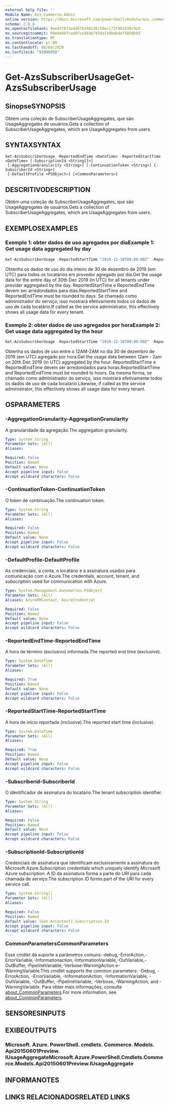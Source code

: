 ```yaml
---
external help file: ''
Module Name: Azs.Commerce.Admin
online version: https://docs.microsoft.com/powershell/module/azs.commerce.admin/get-azssubscriberusage
schema: 2.0.0
ms.openlocfilehash: 9eed3f6f2a4d07bd48136c50ec173f801b30c928
ms.sourcegitcommit: 09eb4dbfcad6fce303b793dafe9bebdef589db03
ms.translationtype: MT
ms.contentlocale: pt-BR
ms.lasthandoff: 08/08/2020
ms.locfileid: "93946958"
---
```

# <span data-ttu-id="51a94-101">Get-AzsSubscriberUsage</span><span class="sxs-lookup"><span data-stu-id="51a94-101">Get-AzsSubscriberUsage</span></span>

## <span data-ttu-id="51a94-102">Sinopse</span><span class="sxs-lookup"><span data-stu-id="51a94-102">SYNOPSIS</span></span>
<span data-ttu-id="51a94-103">Obtém uma coleção de SubscriberUsageAggregates, que são UsageAggregates de usuários.</span><span class="sxs-lookup"><span data-stu-id="51a94-103">Gets a collection of SubscriberUsageAggregates, which are UsageAggregates from users.</span></span>

## <span data-ttu-id="51a94-104">SYNTAX</span><span class="sxs-lookup"><span data-stu-id="51a94-104">SYNTAX</span></span>

```
Get-AzsSubscriberUsage -ReportedEndTime <DateTime> -ReportedStartTime <DateTime> [-SubscriptionId <String[]>]
 [-AggregationGranularity <String>] [-ContinuationToken <String>] [-SubscriberId <String>]
 [-DefaultProfile <PSObject>] [<CommonParameters>]
```

## <span data-ttu-id="51a94-105">DESCRITIVO</span><span class="sxs-lookup"><span data-stu-id="51a94-105">DESCRIPTION</span></span>
<span data-ttu-id="51a94-106">Obtém uma coleção de SubscriberUsageAggregates, que são UsageAggregates de usuários.</span><span class="sxs-lookup"><span data-stu-id="51a94-106">Gets a collection of SubscriberUsageAggregates, which are UsageAggregates from users.</span></span>

## <span data-ttu-id="51a94-107">EXEMPLOS</span><span class="sxs-lookup"><span data-stu-id="51a94-107">EXAMPLES</span></span>

### <span data-ttu-id="51a94-108">Exemplo 1: obter dados de uso agregados por dia</span><span class="sxs-lookup"><span data-stu-id="51a94-108">Example 1: Get usage data aggregated by day</span></span>
```powershell
Get-AzsSubscriberUsage -ReportedStartTime "2019-12-30T00:00:00Z" -ReportedEndTime "2019-12-31T00:00:00Z" -AggregationGranularity Daily
```

<span data-ttu-id="51a94-109">Obtenha os dados de uso do dia inteiro de 30 de dezembro de 2019 (em UTC) para todos os locatários em provedor agregado por dia.</span><span class="sxs-lookup"><span data-stu-id="51a94-109">Get the usage data for the entire day of 30th Dec 2019 (in UTC) for all tenants under provider aggregated by the day.</span></span>
<span data-ttu-id="51a94-110">ReportedStartTime e ReportedEndTime devem ser arredondados para dias.</span><span class="sxs-lookup"><span data-stu-id="51a94-110">ReportedStartTime and ReportedEndTime must be rounded to days.</span></span>
<span data-ttu-id="51a94-111">Se chamado como administrador do serviço, isso mostrará efetivamente todos os dados de uso de cada locatário.</span><span class="sxs-lookup"><span data-stu-id="51a94-111">If called as the service administrator, this effectively shows all usage data for every tenant.</span></span>

### <span data-ttu-id="51a94-112">Exemplo 2: obter dados de uso agregados por hora</span><span class="sxs-lookup"><span data-stu-id="51a94-112">Example 2: Get usage data aggregated by the hour</span></span>
```powershell
Get-AzsSubscriberUsage -ReportedStartTime "2019-12-30T00:00:00Z" -ReportedEndTime "2019-12-30T02:00:00Z" -AggregationGranularity Hourly
```

<span data-ttu-id="51a94-113">Obtenha os dados de uso entre o 12AM-2AM no dia 30 de dezembro de 2019 (em UTC) agregado por hora.</span><span class="sxs-lookup"><span data-stu-id="51a94-113">Get the usage data between  12am - 2am on 30th Dec 2019 (in UTC) aggregated by the hour.</span></span>
<span data-ttu-id="51a94-114">ReportedStartTime e ReportedEndTime devem ser arredondados para horas.</span><span class="sxs-lookup"><span data-stu-id="51a94-114">ReportedStartTime and ReportedEndTime must be rounded to hours.</span></span>
<span data-ttu-id="51a94-115">Da mesma forma, se chamado como administrador do serviço, isso mostrará efetivamente todos os dados de uso de cada locatário.</span><span class="sxs-lookup"><span data-stu-id="51a94-115">Likewise, if called as the service administrator, this effectively shows all usage data for every tenant.</span></span>

## <span data-ttu-id="51a94-116">OS</span><span class="sxs-lookup"><span data-stu-id="51a94-116">PARAMETERS</span></span>

### <span data-ttu-id="51a94-117">-AggregationGranularity</span><span class="sxs-lookup"><span data-stu-id="51a94-117">-AggregationGranularity</span></span>
<span data-ttu-id="51a94-118">A granularidade da agregação.</span><span class="sxs-lookup"><span data-stu-id="51a94-118">The aggregation granularity.</span></span>

```yaml
Type: System.String
Parameter Sets: (All)
Aliases:

Required: False
Position: Named
Default value: None
Accept pipeline input: False
Accept wildcard characters: False

```

### <span data-ttu-id="51a94-119">-ContinuationToken</span><span class="sxs-lookup"><span data-stu-id="51a94-119">-ContinuationToken</span></span>
<span data-ttu-id="51a94-120">O token de continuação.</span><span class="sxs-lookup"><span data-stu-id="51a94-120">The continuation token.</span></span>

```yaml
Type: System.String
Parameter Sets: (All)
Aliases:

Required: False
Position: Named
Default value: None
Accept pipeline input: False
Accept wildcard characters: False

```

### <span data-ttu-id="51a94-121">-DefaultProfile</span><span class="sxs-lookup"><span data-stu-id="51a94-121">-DefaultProfile</span></span>
<span data-ttu-id="51a94-122">As credenciais, a conta, o locatário e a assinatura usados para comunicação com o Azure.</span><span class="sxs-lookup"><span data-stu-id="51a94-122">The credentials, account, tenant, and subscription used for communication with Azure.</span></span>

```yaml
Type: System.Management.Automation.PSObject
Parameter Sets: (All)
Aliases: AzureRMContext, AzureCredential

Required: False
Position: Named
Default value: None
Accept pipeline input: False
Accept wildcard characters: False

```

### <span data-ttu-id="51a94-123">-ReportedEndTime</span><span class="sxs-lookup"><span data-stu-id="51a94-123">-ReportedEndTime</span></span>
<span data-ttu-id="51a94-124">A hora de término (exclusivo) informada.</span><span class="sxs-lookup"><span data-stu-id="51a94-124">The reported end time (exclusive).</span></span>

```yaml
Type: System.DateTime
Parameter Sets: (All)
Aliases:

Required: True
Position: Named
Default value: None
Accept pipeline input: False
Accept wildcard characters: False

```

### <span data-ttu-id="51a94-125">-ReportedStartTime</span><span class="sxs-lookup"><span data-stu-id="51a94-125">-ReportedStartTime</span></span>
<span data-ttu-id="51a94-126">A hora de início reportada (inclusive).</span><span class="sxs-lookup"><span data-stu-id="51a94-126">The reported start time (inclusive).</span></span>

```yaml
Type: System.DateTime
Parameter Sets: (All)
Aliases:

Required: True
Position: Named
Default value: None
Accept pipeline input: False
Accept wildcard characters: False

```

### <span data-ttu-id="51a94-127">-Subscriberid</span><span class="sxs-lookup"><span data-stu-id="51a94-127">-SubscriberId</span></span>
<span data-ttu-id="51a94-128">O identificador de assinatura do locatário.</span><span class="sxs-lookup"><span data-stu-id="51a94-128">The tenant subscription identifier.</span></span>

```yaml
Type: System.String
Parameter Sets: (All)
Aliases:

Required: False
Position: Named
Default value: None
Accept pipeline input: False
Accept wildcard characters: False

```

### <span data-ttu-id="51a94-129">-SubscriptionId</span><span class="sxs-lookup"><span data-stu-id="51a94-129">-SubscriptionId</span></span>
<span data-ttu-id="51a94-130">Credenciais de assinatura que identificam exclusivamente a assinatura do Microsoft Azure.</span><span class="sxs-lookup"><span data-stu-id="51a94-130">Subscription credentials which uniquely identify Microsoft Azure subscription.</span></span> <span data-ttu-id="51a94-131">A ID da assinatura forma a parte do URI para cada chamada de serviço.</span><span class="sxs-lookup"><span data-stu-id="51a94-131">The subscription ID forms part of the URI for every service call.</span></span>

```yaml
Type: System.String[]
Parameter Sets: (All)
Aliases:

Required: False
Position: Named
Default value: (Get-AzContext).Subscription.Id
Accept pipeline input: False
Accept wildcard characters: False

```

### <span data-ttu-id="51a94-132">CommonParameters</span><span class="sxs-lookup"><span data-stu-id="51a94-132">CommonParameters</span></span>
<span data-ttu-id="51a94-133">Esse cmdlet dá suporte a parâmetros comuns:-debug,-ErrorAction,-ErrorVariable,-Informationaction,-InformationVariable,-OutVariable,-OutBuffer,-PipelineVariable,-Verbose-WarningAction e-WarningVariable.</span><span class="sxs-lookup"><span data-stu-id="51a94-133">This cmdlet supports the common parameters: -Debug, -ErrorAction, -ErrorVariable, -InformationAction, -InformationVariable, -OutVariable, -OutBuffer, -PipelineVariable, -Verbose, -WarningAction, and -WarningVariable.</span></span> <span data-ttu-id="51a94-134">Para obter mais informações, consulte [about_CommonParameters](http://go.microsoft.com/fwlink/?LinkID=113216).</span><span class="sxs-lookup"><span data-stu-id="51a94-134">For more information, see [about_CommonParameters](http://go.microsoft.com/fwlink/?LinkID=113216).</span></span>

## <span data-ttu-id="51a94-135">SENSORES</span><span class="sxs-lookup"><span data-stu-id="51a94-135">INPUTS</span></span>

## <span data-ttu-id="51a94-136">EXIBE</span><span class="sxs-lookup"><span data-stu-id="51a94-136">OUTPUTS</span></span>

### <span data-ttu-id="51a94-137">Microsoft. Azure. PowerShell. cmdlets. Commerce. Models. Api20150601Preview. IUsageAggregate</span><span class="sxs-lookup"><span data-stu-id="51a94-137">Microsoft.Azure.PowerShell.Cmdlets.Commerce.Models.Api20150601Preview.IUsageAggregate</span></span>



## <span data-ttu-id="51a94-138">INFORMA</span><span class="sxs-lookup"><span data-stu-id="51a94-138">NOTES</span></span>

## <span data-ttu-id="51a94-139">LINKS RELACIONADOS</span><span class="sxs-lookup"><span data-stu-id="51a94-139">RELATED LINKS</span></span>


